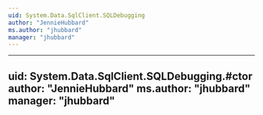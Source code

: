 ```yaml
---
uid: System.Data.SqlClient.SQLDebugging
author: "JennieHubbard"
ms.author: "jhubbard"
manager: "jhubbard"
---
```


---
uid: System.Data.SqlClient.SQLDebugging.#ctor
author: "JennieHubbard"
ms.author: "jhubbard"
manager: "jhubbard"
---
